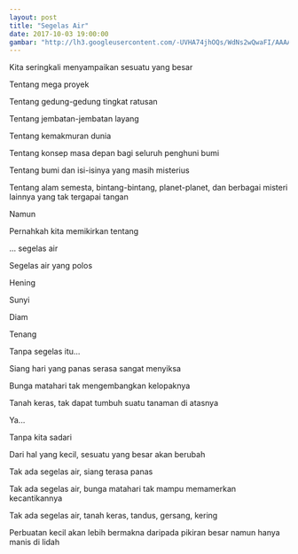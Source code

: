 ```yaml
---
layout: post
title: "Segelas Air"
date: 2017-10-03 19:00:00
gambar: "http://lh3.googleusercontent.com/-UVHA74jhOQs/WdNs2wQwaFI/AAAAAAAACX4/_VRvNNuXUooXD5tWqgGr_SiUx7B_CWkrgCLcBGAs/h120/181587102.jpg"
---
```


Kita seringkali menyampaikan sesuatu yang besar

Tentang mega proyek

Tentang gedung-gedung tingkat ratusan

Tentang jembatan-jembatan layang

Tentang kemakmuran dunia

Tentang konsep masa depan bagi seluruh penghuni bumi

Tentang bumi dan isi-isinya yang masih misterius

Tentang alam semesta, bintang-bintang, planet-planet, dan berbagai misteri lainnya yang tak tergapai tangan

Namun

Pernahkah kita memikirkan tentang

... segelas air

Segelas air yang polos

Hening

Sunyi

Diam

Tenang

Tanpa segelas itu...

Siang hari yang panas serasa sangat menyiksa

Bunga matahari tak mengembangkan kelopaknya

Tanah keras, tak dapat tumbuh suatu tanaman di atasnya

Ya...

Tanpa kita sadari

Dari hal yang kecil, sesuatu yang besar akan berubah

Tak ada segelas air, siang terasa panas

Tak ada segelas air, bunga matahari tak mampu memamerkan kecantikannya

Tak ada segelas air, tanah keras, tandus, gersang, kering

Perbuatan kecil akan lebih bermakna daripada pikiran besar namun hanya manis di lidah